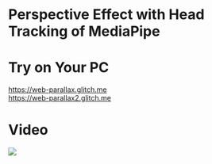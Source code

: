 # Perspective Effect with Head Tracking of MediaPipe
 
# Try on Your PC
https://web-parallax.glitch.me
<br>
https://web-parallax2.glitch.me

# Video
[![](https://img.youtube.com/vi/fyzXNG_0IIE/0.jpg)](https://www.youtube.com/watch?v=fyzXNG_0IIE)
